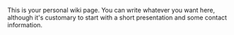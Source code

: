 
This is your personal wiki page. You can write whatever you want here,
although it's customary to start with a short presentation and some contact
information.

